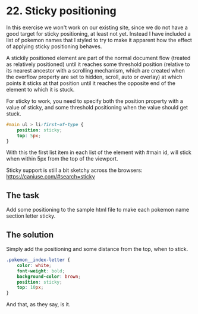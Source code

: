 # 22. Sticky positioning

In this exercise we won't work on our existing site, since we do not have a good target for sticky positioning, at least not yet. Instead I have included a list of pokemon names that I styled to try to make it apparent how the effect of applying sticky positioning behaves.

A stickily positioned element are part of the normal document flow (treated as relatively positioned) until it reaches some threshold position (relative to its nearest ancestor with a scrolling mechanism, which are created when the overflow property are set to hidden, scroll, auto or overlay) at which points it sticks at that position until it reaches the opposite end of the element to which it is stuck.

For sticky to work, you need to specify both the position property with a value of sticky, and some threshold positioning when the value should get stuck.

```css
#main ul > li:first-of-type {
    position: sticky;
    top: 5px;
}
```

With this the first list item in each list of the element with #main id, will stick when within 5px from the top of the viewport.

Sticky support is still a bit sketchy across the browsers: https://caniuse.com/#search=sticky

## The task

Add some positioning to the sample html file to make each pokemon name section letter sticky.

## The solution

Simply add the positioning and some distance from the top, when to stick.

```css
.pokemon__index-letter {
    color: white;
    font-weight: bold;
    background-color: brown;
    position: sticky;
    top: 10px;
}
```

And that, as they say, is it.